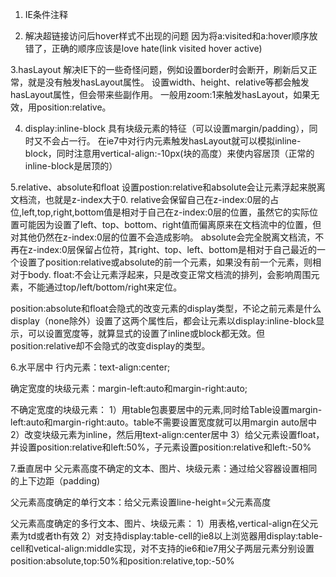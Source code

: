 1. IE条件注释
<!--[if IE 6]>
here are something for IE6
<![endif]-->

2. 解决超链接访问后hover样式不出现的问题
因为将a:visited和a:hover顺序放错了，正确的顺序应该是love hate(link visited hover active)

3.hasLayout
解决IE下的一些奇怪问题，例如设置border时会断开，刷新后又正常，就是没有触发hasLayout属性。
设置width、height、relative等都会触发hasLayout属性，但会带来些副作用。
一般用zoom:1来触发hasLayout，如果无效，用position:relative。

4. display:inline-block
具有块级元素的特征（可以设置margin/padding），同时又不会占一行。
在ie7中对行内元素触发hasLayout就可以模拟inline-block，同时注意用vertical-align:-10px(块的高度）来使内容居顶（正常的inline-block是居顶的）

5.relative、absolute和float
设置postion:relative和absolute会让元素浮起来脱离文档流，也就是z-index大于0.
relative会保留自己在z-index:0层的占位,left,top,right,bottom值是相对于自己在z-index:0层的位置，虽然它的实际位置可能因为设置了left、top、bottom、right值而偏离原来在文档流中的位置，但对其他仍然在z-index:0层的位置不会造成影响。
absolute会完全脱离文档流，不再在z-index:0层保留占位符，其right、top、left、bottom是相对于自己最近的一个设置了position:relative或absolute的前一个元素，如果没有前一个元素，则相对于body.
float:不会让元素浮起来，只是改变正常文档流的排列，会影响周围元素，不能通过top/left/bottom/right来定位。

position:absolute和float会隐式的改变元素的display类型，不论之前元素是什么display（none除外）设置了这两个属性后，都会让元素以display:inline-block显示，可以设置宽度等，就算显式的设置了inline或block都无效。但position:relative却不会隐式的改变display的类型。


6.水平居中
行内元素：text-align:center;

确定宽度的块级元素：margin-left:auto和margin-right:auto;

不确定宽度的块级元素：
1）用table包裹要居中的元素,同时给Table设置margin-left:auto和margin-right:auto。table不需要设置宽度就可以用margin auto居中
2）改变块级元素为inline，然后用text-align:center居中
3）给父元素设置float，并设置position:relative和left:50%，子元素设置position:relative和left:-50%

7.垂直居中
父元素高度不确定的文本、图片、块级元素：通过给父容器设置相同的上下边距（padding)

父元素高度确定的单行文本：给父元素设置line-height=父元素高度

父元素高度确定的多行文本、图片、块级元素：
1）用表格,vertical-align在父元素为td或者th有效
2）对支持display:table-cell的ie8以上浏览器用display:table-cell和vetical-align:middle实现，对不支持的ie6和ie7用父子两层元素分别设置position:absolute,top:50%和position:relative,top:-50%
